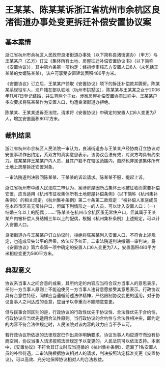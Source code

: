 # 王某某、陈某某诉浙江省杭州市余杭区良渚街道办事处变更拆迁补偿安置协议案

<!-- INFO END -->

## 基本案情

浙江省杭州市余杭区人民政府良渚街道办事处（以下简称良渚街道办）（甲方）与王某某户（乙方）订立《集体所有土地、房屋征迁补偿安置协议书》（以下简称《安置协议》），其中第六条第一项约定：经初步审核乙方安置人口6人（未包括王某某的女婿陈某某），该户可享受安置建筑面积480平方米。

《安置协议》订立后，王某某户领取《安置协议》项下的拆迁补偿款并腾房。陈某某系现役军人，现户籍在部队驻地（杭州市拱墅区），陈某某与王某某之女于2006年11月7日登记结婚，并生育两个子女。涉案房屋补偿安置协商过程中，王某某户多次要求将陈某某作为安置人口，均遭良渚街道办拒绝。

陈某某、王某某遂诉至法院，请求将《安置协议》中确定的安置人口6人变更为7人，增加安置面积80平方米。

## 裁判结果

浙江省杭州市余杭区人民法院一审认为，良渚街道办与王某某户经协商订立协议对安置事项作出约定，系双方的真实意思表示，该协议合法有效，对双方均具有约束力。陈某某非王某某户内人员，且其户籍不在辖区范围内，自然也非属该集体所有土地上房屋拆迁安置对象。

一审法院遂判决驳回陈某某、王某某的诉讼请求。陈某某不服，提起上诉。

浙江省杭州市中级人民法院二审认为，案涉房屋因所占集体土地被征收而需要补偿安置，应当适用《杭州市征收集体所有土地房屋补偿条例》（以下简称《杭州集补条例》）的相关规定。《杭州集补条例》第二十条第二款规定：“被补偿人家庭成员在本市市区虽无常住户口，但属下列情形之一的人员，可以计入安置人口：（一）结婚三年以上的配偶；……”陈某某在杭州市余杭区虽无常住户口，但其属于王某某户内被补偿人员结婚三年以上的配偶，根据《杭州集补条例》上述规定，可以计入安置人口。

良渚街道办与王某某户订立协议时，拒绝将陈某某列入安置人口，不符合上述规定，也造成显失公平的后果，依法应予纠正。二审法院遂判决撤销一审判决，将《安置协议》第六条第一项中确定的安置人口6人变更为7人，安置面积480平方米相应变更为560平方米。

## 典型意义

协议系当事人之间合意的成果，其所约定的内容应当符合双方当事人的意思表示，任何一方当事人原则上不能迫使另一方当事人违背意愿接受其意思表示。行政协议具有合意性特征，同样应当遵循前述法律精神，严格限制协议变更的适用，对于协议当事人之间达成的合意，应当予以尊重而不能随意变更。

但与民事合同区别的是，行政协议的行政性优先于协议性、合法性优先于合约性，行政协议应当优先适用合法性原则。当行政协议的合约性与合法性相冲突，即约定的内容不符合法律规定时，人民法院对该内容的效力应当不予认可。

若行政协议所依据的法律规定已作出具体明确要求，协议当事人均应遵守而没有协商空间，协议当事人请求按照法律规定予以变更的，人民法院可以依法支持。本案中，《安置协议》不符合其订立时应当遵循的《杭州集补条例》，遗漏了1名安置人员的补偿待遇，二审法院根据协议相对人的请求，判决按照法定标准变更《安置协议》，可以高效、充分地保障协议相对人的合法权益。